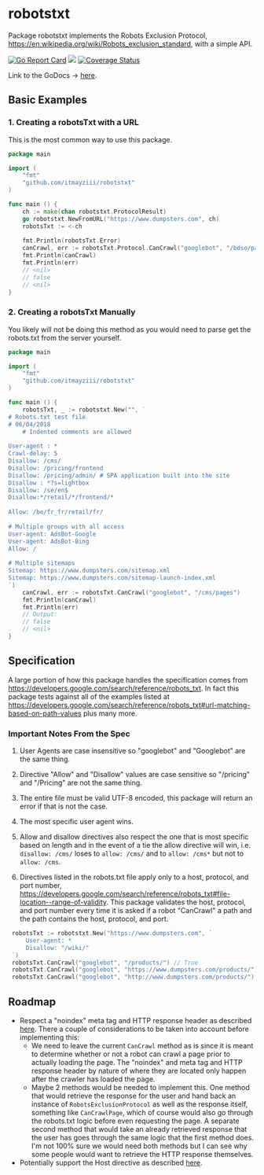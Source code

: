 # robotstxt
Package robotstxt implements the Robots Exclusion Protocol, https://en.wikipedia.org/wiki/Robots_exclusion_standard, with a simple API.

[![Go Report Card](https://goreportcard.com/badge/github.com/itmayziii/robotstxt)](https://goreportcard.com/report/github.com/itmayziii/robotstxt)
[![](https://godoc.org/github.com/itmayziii/robotstxt?status.svg)](https://godoc.org/github.com/itmayziii/robotstxt)
[![Coverage Status](https://coveralls.io/repos/github/itmayziii/robotstxt/badge.svg?branch=master)](https://coveralls.io/github/itmayziii/robotstxt?branch=master)

Link to the GoDocs -> [here](https://godoc.org/github.com/itmayziii/robotstxt).


## Basic Examples

### 1. Creating a robotsTxt with a URL
This is the most common way to use this package.
```go
package main

import (
    "fmt"
    "github.com/itmayziii/robotstxt"
)

func main () {
	ch := make(chan robotstxt.ProtocolResult)
	go robotstxt.NewFromURL("https://www.dumpsters.com", ch)
	robotsTxt := <-ch
	
	fmt.Println(robotsTxt.Error)
	canCrawl, err := robotsTxt.Protocol.CanCrawl("googlebot", "/bdso/pages")
	fmt.Println(canCrawl)
	fmt.Println(err)
	// <nil>
	// false
	// <nil>
}
```

### 2. Creating a robotsTxt Manually
You likely will not be doing this method as you would need to parse get the robots.txt from the server yourself.
```go
package main

import (
    "fmt"
    "github.com/itmayziii/robotstxt"
)

func main () {
    robotsTxt, _ := robotstxt.New("", `
# Robots.txt test file
# 06/04/2018
    # Indented comments are allowed
        
User-agent : *
Crawl-delay: 5
Disallow: /cms/
Disallow: /pricing/frontend
Disallow: /pricing/admin/ # SPA application built into the site
Disallow : *?s=lightbox
Disallow: /se/en$
Disallow:*/retail/*/frontend/*
        
Allow: /be/fr_fr/retail/fr/
        
# Multiple groups with all access
User-agent: AdsBot-Google
User-agent: AdsBot-Bing
Allow: /
        
# Multiple sitemaps
Sitemap: https://www.dumpsters.com/sitemap.xml
Sitemap: https://www.dumpsters.com/sitemap-launch-index.xml
`)
    canCrawl, err := robotsTxt.CanCrawl("googlebot", "/cms/pages")
    fmt.Println(canCrawl)
    fmt.Println(err)
    // Output:
    // false
    // <nil>
}
```

## Specification

A large portion of how this package handles the specification comes from https://developers.google.com/search/reference/robots_txt.
In fact this package tests against all of the examples listed at
https://developers.google.com/search/reference/robots_txt#url-matching-based-on-path-values plus many more.

### Important Notes From the Spec

1. User Agents are case insensitive so "googlebot" and "Googlebot" are the same thing.

2. Directive "Allow" and "Disallow" values are case sensitive so "/pricing" and "/Pricing" are not the same thing.

3. The entire file must be valid UTF-8 encoded, this package will return an error if that is not the case.

4. The most specific user agent wins.

5. Allow and disallow directives also respect the one that is most specific based on length and in the event of a tie the allow directive will win, 
i.e. `disallow: /cms/` loses to `allow: /cms/` and to `allow: /cms*` but not to `allow: /cms`.

6. Directives listed in the robots.txt file apply only to a host, protocol, and port number,
https://developers.google.com/search/reference/robots_txt#file-location--range-of-validity. This package validates the host, protocol,
and port number every time it is asked if a robot "CanCrawl" a path and the path contains the host, protocol, and port.
```go
 robotsTxt := robotstxt.New("https://www.dumpsters.com", `
     User-agent: *
     Disallow: "/wiki/"
 `)
 robotsTxt.CanCrawl("googlebot", "/products/") // True
 robotsTxt.CanCrawl("googlebot", "https://www.dumpsters.com/products/") // True
 robotsTxt.CanCrawl("googlebot", "http://www.dumpsters.com/products/") // False - the URL did not match the URL provided when "robotsTxt" was created
```

## Roadmap
* Respect a "noindex" meta tag and HTTP response header as described [here](https://en.wikipedia.org/wiki/Robots_exclusion_standard#Meta_tags_and_headers).
 There a couple of considerations to be taken into account before implementing this:
  * We need to leave the current `CanCrawl` method as is since it is meant to determine whether or not a robot can crawl a page prior to actually 
  loading the page. The "noindex" and meta tag and HTTP response header by nature of where they are located only happen after the crawler has 
  loaded the page.
  * Maybe 2 methods would be needed to implement this. One method that would retrieve the response for the user and hand back an instance of 
  `RobotsExclusionProtocol` as well as the response itself, something like `CanCrawlPage`, which of course would also go through the robots.txt 
  logic before even requesting the page. A separate second method that would take an already retrieved response that the user has goes through the 
  same logic that the first method does. I'm not 100% sure we would need both methods but I can see why some people would want to retrieve the HTTP
  response themselves.
* Potentially support the Host directive as described [here](https://en.wikipedia.org/wiki/Robots_exclusion_standard#Host).  
